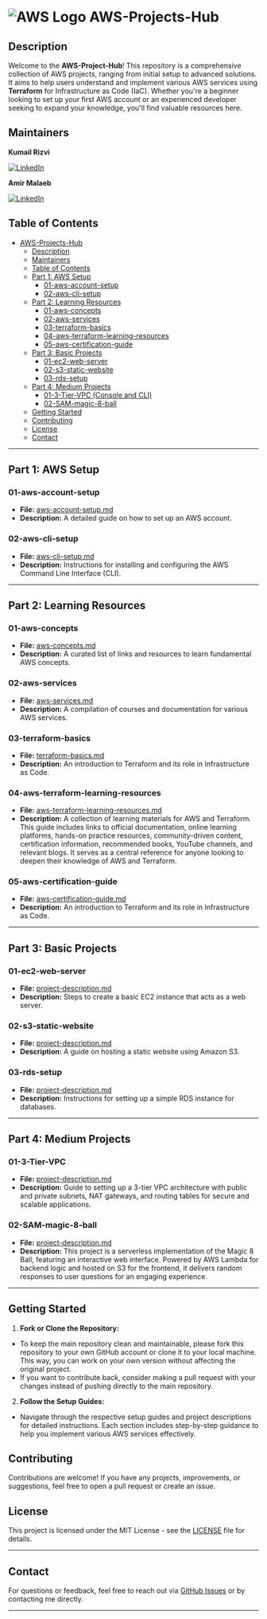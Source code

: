 # ![AWS Logo](https://aws.amazon.com/favicon.ico) <!-- Optional: Add an AWS logo or relevant image --> AWS-Projects-Hub


## Description

Welcome to the **AWS-Project-Hub**! This repository is a comprehensive collection of AWS projects, ranging from initial setup to advanced solutions. It aims to help users understand and implement various AWS services using **Terraform** for Infrastructure as Code (IaC). Whether you're a beginner looking to set up your first AWS account or an experienced developer seeking to expand your knowledge, you'll find valuable resources here.

## Maintainers

**Kumail Rizvi** 

[![LinkedIn](https://img.shields.io/badge/LinkedIn-Profile-blue?style=flat&logo=linkedin&logoColor=white)](https://www.linkedin.com/in/kumail-rizvi/)

**Amir Malaeb**

[![LinkedIn](https://img.shields.io/badge/LinkedIn-Profile-blue?style=flat&logo=linkedin&logoColor=white)](https://www.linkedin.com/in/amir-malaeb/)

## Table of Contents

- [  AWS-Projects-Hub](#--aws-projects-hub)
  - [Description](#description)
  - [Maintainers](#maintainers)
  - [Table of Contents](#table-of-contents)
  - [Part 1: AWS Setup](#part-1-aws-setup)
    - [01-aws-account-setup](#01-aws-account-setup)
    - [02-aws-cli-setup](#02-aws-cli-setup)
  - [Part 2: Learning Resources](#part-2-learning-resources)
    - [01-aws-concepts](#01-aws-concepts)
    - [02-aws-services](#02-aws-services)
    - [03-terraform-basics](#03-terraform-basics)
    - [04-aws-terraform-learning-resources](#04-aws-terraform-learning-resources)
    - [05-aws-certification-guide](#05-aws-certification-guide)
  - [Part 3: Basic Projects](#part-3-basic-projects)
    - [01-ec2-web-server](#01-ec2-web-server)
    - [02-s3-static-website](#02-s3-static-website)
    - [03-rds-setup](#03-rds-setup)
  - [Part 4: Medium Projects](#part-4-medium-projects)
    - [01-3-Tier-VPC (Console and CLI)](#01-3-Tier-VPC)
    - [02-SAM-magic-8-ball](#02-SAM-magic-8-ball)
  - [Getting Started](#getting-started)
  - [Contributing](#contributing)
  - [License](#license)
  - [Contact](#contact)

---

## Part 1: AWS Setup

### 01-aws-account-setup
- **File:** [aws-account-setup.md](01-aws-setup/aws-account-setup.md)
- **Description:** A detailed guide on how to set up an AWS account.

### 02-aws-cli-setup
- **File:** [aws-cli-setup.md](01-aws-setup/aws-cli-setup.md)
- **Description:** Instructions for installing and configuring the AWS Command Line Interface (CLI).

---

## Part 2: Learning Resources

### 01-aws-concepts
- **File:** [aws-concepts.md](02-learning-resources/aws-concepts.md)
- **Description:** A curated list of links and resources to learn fundamental AWS concepts.

### 02-aws-services
- **File:** [aws-services.md](02-learning-resources/aws-services.md)
- **Description:** A compilation of courses and documentation for various AWS services.

### 03-terraform-basics
- **File:** [terraform-basics.md](02-learning-resources/terraform-basics.md)
- **Description:** An introduction to Terraform and its role in Infrastructure as Code.

### 04-aws-terraform-learning-resources
- **File:** [aws-terraform-learning-resources.md](02-learning-resources/aws-terraform-learning-resources.md)
- **Description:** A collection of learning materials for AWS and Terraform. This guide includes links to official documentation, online learning platforms, hands-on practice resources, community-driven content, certification information, recommended books, YouTube channels, and relevant blogs. It serves as a central reference for anyone looking to deepen their knowledge of AWS and Terraform.

### 05-aws-certification-guide
- **File:** [aws-certification-guide.md](02-learning-resources/aws-certification-guide.md)
- **Description:** An introduction to Terraform and its role in Infrastructure as Code.

---

## Part 3: Basic Projects

### 01-ec2-web-server
- **File:** [project-description.md](03-basic-projects/01-ec2-web-server/project-description.md)
- **Description:** Steps to create a basic EC2 instance that acts as a web server.

### 02-s3-static-website
- **File:** [project-description.md](03-basic-projects/02-s3-static-website/project-description.md)
- **Description:** A guide on hosting a static website using Amazon S3.

### 03-rds-setup
- **File:** [project-description.md](03-basic-projects/03-rds-setup/project-description.md)
- **Description:** Instructions for setting up a simple RDS instance for databases.

---

## Part 4: Medium Projects

### 01-3-Tier-VPC
- **File:** [project-description.md](04-medium-projects/01-3-Tier-VPC-Setup/project-description.md)
- **Description:** Guide to setting up a 3-tier VPC architecture with public and private subnets, NAT gateways, and routing tables for secure and scalable applications.

### 02-SAM-magic-8-ball
- **File:** [project-description.md](04-medium-projects/02-sam-magic-8-ball/project-description.md)
- **Description:** This project is a serverless implementation of the Magic 8 Ball, featuring an interactive web interface. Powered by AWS Lambda for backend logic and hosted on S3 for the frontend, it delivers random responses to user questions for an engaging experience.

---

## Getting Started

1. **Fork or Clone the Repository:**

- To keep the main repository clean and maintainable, please fork this repository to your own GitHub account or clone it to your local machine. This way, you can work on your own version without affecting the original project.
- If you want to contribute back, consider making a pull request with your changes instead of pushing directly to the main repository.
  
2. **Follow the Setup Guides:**

- Navigate through the respective setup guides and project descriptions for detailed instructions. Each section includes step-by-step guidance to help you implement various AWS services effectively.

## Contributing

Contributions are welcome! If you have any projects, improvements, or suggestions, feel free to open a pull request or create an issue.

## License

This project is licensed under the MIT License - see the [LICENSE](LICENSE) file for details.

---

## Contact

For questions or feedback, feel free to reach out via [GitHub Issues](https://github.com/yourusername/AWS-Project-Hub/issues) or by contacting me directly.

---

